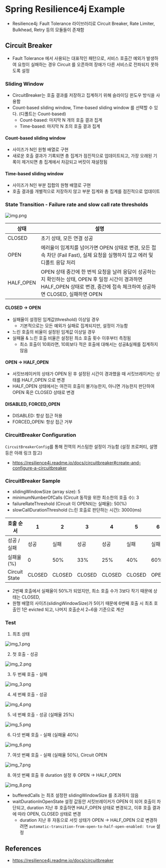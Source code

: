 # Spring Resilience4j Example
- Resilience4j: Fault Tolerance 라이브러리로 Circuit Breaker, Rate Limiter, Bulkhead, Retry 등의 모듈들이 존재함

## Circuit Breaker
- Fault Tolerance 에서 사용되는 대표적인 패턴으로, 서비스 호출간 예외가 발생하여 요청이 실패하는 경우 Circuit 를 오픈하여 장애가 다른 서비스로 전파되지 못하도록 설정

### Sliding Window
- CircuitBreaker는 호출 결과를 저장하고 집계하기 위해 슬라이딩 윈도우 방식을 사용함
- Count-based sliding window, Time-based sliding window 를 선택할 수 있다. (디폴트는 Count-based)
  - Count-based: 마지막 N 개의 호출 결과 집계
  - Time-based: 마지막 N 초의 호출 결과 집계

#### Count-based sliding window
- 사이즈가 N인 원형 배열로 구현
- 새로운 호출 결과가 기록되면 총 집계가 점진적으로 업데이트되고, 가장 오래된 기록이 제거되면 총 집계에서 차감되고 버킷이 재설정됨

#### Time-based sliding window
- 사이즈가 N인 부분 집합의 원형 배열로 구현
- 호출 결과를 개별적으로 저장하지 않고 부분 집계와 총 집계를 점진적으로 업데이트

### State Transition -  Failure rate and slow call rate thresholds

![img.png](img.png)

| 상태        | 설명                                                                                                                 |
|-----------|--------------------------------------------------------------------------------------------------------------------|
| CLOSED    | 초기 상태, 모든 연결 성공                                                                                                    |
| OPEN      | 에러율이 임계치를 넘어가면 OPEN 상태로 변경, 모든 접속 차단 (Fail Fast), 실제 요청을 실행하지 않고 에러 및 디폴트 응답 처리                                    |
| HALF_OPEN | OPEN 상태 중간에 한 번씩 요청을 날려 응답이 성공하는지 확인하는 상태, OPEN 후 일정 시간이 경과하면 HALF_OPEN 상태로 변경, 중간에 접속 체크하여 성공하면 CLOSED, 실패하면 OPEN |

#### CLOSED -> OPEN
- 실패율이 설정된 임계값(threshold) 이상일 경우
  - 기본적으로는 모든 예외가 실패로 집계되지만, 설정이 가능함
- 느린 호출의 비율이 설정된 임계값 이상일 경우
- 실패율 & 느린 호출 비율은 설정된 최소 호출 횟수 이후부터 측정됨
  - 최소 호출이 10회라면, 10회보다 적은 호출에 대해서는 성공&실패를 집계하지 않음

#### OPEN -> HALF_OPEN
- 서킷브레이커의 상태가 OPEN 된 후 설정된 시간이 경과했을 때 서킷브레이커는 상태를 HALF_OPEN 으로 변경
- HALF_OPEN 상태에서는 여전히 호출이 불가능한지, 아니면 가능한지 판단하여 OPEN 혹은 CLOSED 상태로 변경

#### DISABLED, FORCED_OPEN
- DISABLED: 항상 접근 허용
- FORCED_OPEN: 항상 접근 거부

### CircuitBreaker Configuration
`CircuitBreakerConfig`를 통해 전역의 커스텀한 설정이 가능함 (설정 프로퍼티, 설명 등은 아래 링크 참고) 
  - https://resilience4j.readme.io/docs/circuitbreaker#create-and-configure-a-circuitbreaker

### CircuitBreaker Sample
- slidingWindowSize (array size): 5
- minimumNumberOfCalls (Circuit 동작을 위한 최소한의 호출 수): 3
- failureRateThreshold (Circuit 이 OPEN되는 실패율): 50(%)
- slowCallDurationThreshold (느린 호출로 판단하는 시간): 3000(ms)

| 호출 순서         | 1      | 2   | 3   | 4   | 5 | 6 |
|---------------|--------|-----|-----|-----|----|----|
| 성공 / 실패       | 성공     | 실패  | 성공  | 성공  | 실패 | 실패 |
| 실패율(%)        | 0      | 50% | 33% | 25% | 40% | 60% |
| Circuit State | CLOSED | CLOSED    | CLOSED    | CLOSED    | CLOSED | OPEN |

- 2번째 호출에서 실패율이 50%가 되었지만, 최소 호출 수가 3보다 작기 때문에 상태는 CLOSED, 
- 원형 배열의 사이즈(slidingWindowSize)가 5이기 때문에 6번째 호출 시 최초 호출인 1은 evicted 되고, 나머지 호출순서 2~6을 기준으로 계산

### Test
1. 최초 상태

![img_1.png](img_1.png)

2. 첫 호출 - 성공

![img_2.png](img_2.png)

3. 두 번째 호출 - 실패

![img_3.png](img_3.png)

4. 세 번째 호출 - 성공

![img_4.png](img_4.png)

5. 네 번째 호출 - 성공 (실패율 25%)

![img_5.png](img_5.png)

6. 다섯 번째 호출 - 실패 (실패율 40%)

![img_6.png](img_6.png)

7. 여섯 번째 호출 - 실패 (실패율 50%), Circuit OPEN

![img_7.png](img_7.png)

8. 여섯 번째 호출 후 duration 설정 후 OPEN -> HALF_OPEN 

![img_8.png](img_8.png)

- bufferedCalls 는 최초 설정한 slidingWindowSize 를 초과하지 않음
- waitDurationInOpenState 설정 값동안 서킷브레이커가 OPEN 이 되어 호출이 차단되고, duration 지난 후 호출하면 HALF_OPEN 상태로 변경되고, 이후 호출 결과에 따라 OPEN, CLOSED 상태로 변경
  - duration 지난 후 자동으로 서킷 상태가 OPEN -> HALF_OPEN 으로 변경하려면 `automatic-transition-from-open-to-half-open-enabled: true` 설정 

## References
- https://resilience4j.readme.io/docs/circuitbreaker
